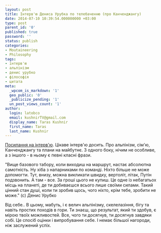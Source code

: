 ```yaml
---
layout: post
title: Інтерв'ю Дениса Урубка по телебаченню (про Канченджангу)
date: 2014-07-10 10:39:54.000000000 +03:00
type: post
parent_id: '0'
published: true
password: ''
status: publish
categories:
- Moutaineering
- Philosophy
tags:
- інтерв'ю
- альпінізм
- денис урубко
- філософія
- цитата
meta:
  _wpcom_is_markdown: '1'
  geo_public: '0'
  _publicize_pending: '1'
  un_post_views_count: '1'
author:
  login: latobco
  email: kushnirTV@gmail.com
  display_name: Taras Kushnir
  first_name: Taras
  last_name: Kushnir
---
```

<p><a href="https://www.youtube.com/watch?v=dsWgElna8Sc" target="_blank">Посилання на інтерв'ю</a>. Цікаве інтерв'ю досить. Про альпінізм, сім'ю, Канченджангу та плани на майбутнє. З одного боку, нічим не особливе, а з іншого - в ньому є певні класні фрази.</p>
<p>"Вище базового табору, коли виходиш на маршрут, настає абсолютна самотність. Ну хіба з напарниками по команді. Ніхто більше не може допомогти. Тут, внизу, можна викликати швидку, вертоліт, літак, Путін подзвонить. А там - все. За гроші цього не купиш. Це одне із небагатьох місць на планеті, де ти добиваєшся всього лише своїми силами. Такий цінний стан душі, коли ти зробив щось, чого ніхто, крім тебе, зробити не може." (с) Денис Урубко</p>
<p>Від себе.. В цьому, мабуть, і є велич альпінізму, скелелазіння, бігу та навіть простих походів в гори. Ти знаєш, що результат, який ти здобув, є мірою твоїх можливостей. Все, чого ти досягнув, ти досягнув завдяки собі. Це спосіб оцінки і випробування себе. І немає більшої нагороди, ніж заслужений успіх.</p>
<p>&nbsp;</p>
